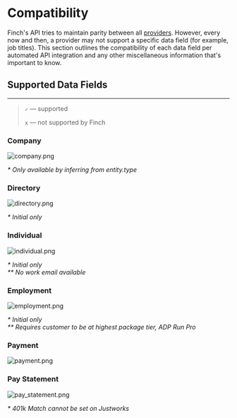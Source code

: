 # Compatibility

Finch's API tries to maintain parity between all [providers](./Providers.md). However, every now and then, a provider may not support a specific data field (for example, job titles). This section outlines the compatibility of each data field per automated API integration and any other miscellaneous information that's important to know.

## Supported Data Fields

---

<!-- theme: info -->

> `✓` — supported
>
> `x` — not supported by Finch

### Company
![company.png](https://stoplight.io/api/v1/projects/cHJqOjEzNjY0/images/RjDtFReJyT8)

<p><i>* Only available by inferring from entity.type</i></p>

### Directory
![directory.png](https://stoplight.io/api/v1/projects/cHJqOjEzNjY0/images/YjdADwFRuq4)

<p><i>* Initial only</i></p>

### Individual
![individual.png](https://stoplight.io/api/v1/projects/cHJqOjEzNjY0/images/BXNIpVrHn94)

<p><i>* Initial only</i><br>
<i>** No work email available</i></p>

### Employment
![employment.png](https://stoplight.io/api/v1/projects/cHJqOjEzNjY0/images/GZNFvPjlWaQ)

<p><i>* Initial only</i><br>
<i>** Requires customer to be at highest package tier, ADP Run Pro</i></p>

### Payment
![payment.png](https://stoplight.io/api/v1/projects/cHJqOjEzNjY0/images/wFQ1bMyYjXo)


### Pay Statement
![pay_statement.png](https://stoplight.io/api/v1/projects/cHJqOjEzNjY0/images/iPpR2Txxizk)

<p><i>* 401k Match cannot be set on Justworks</i></p>
